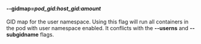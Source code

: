 #### **--gidmap**=*pod_gid:host_gid:amount*

GID map for the user namespace. Using this flag will run all containers in the pod with user namespace enabled.
It conflicts with the **--userns** and **--subgidname** flags.
